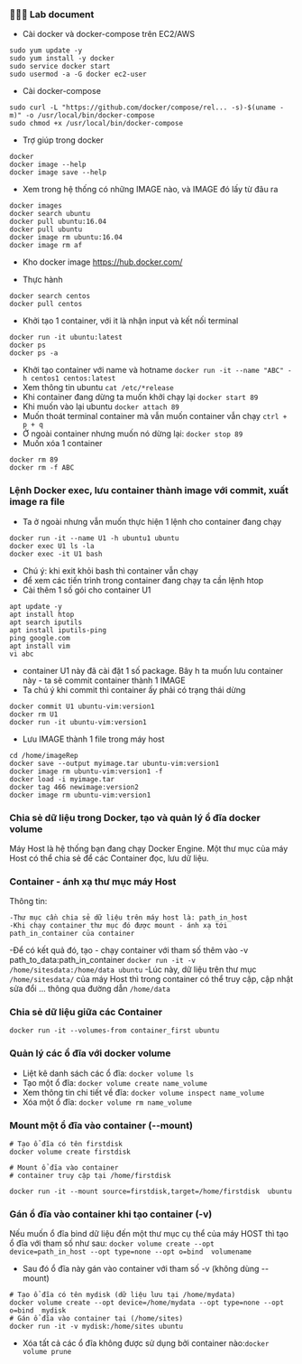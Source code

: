 ### 🏃🏼‍♀️ Lab document
- Cài docker và docker-compose trên EC2/AWS
```
sudo yum update -y
sudo yum install -y docker
sudo service docker start
sudo usermod -a -G docker ec2-user
```

- Cài docker-compose
```
sudo curl -L "https://github.com/docker/compose/rel... -s)-$(uname -m)" -o /usr/local/bin/docker-compose
sudo chmod +x /usr/local/bin/docker-compose
```

- Trợ giúp trong docker
```
docker
docker image --help
docker image save --help
```

- Xem trong hệ thống có những IMAGE nào, và IMAGE đó lấy từ đâu ra
```
docker images
docker search ubuntu
docker pull ubuntu:16.04
docker pull ubuntu
docker image rm ubuntu:16.04
docker image rm af
```
- Kho docker image https://hub.docker.com/

- Thực hành
```
docker search centos
docker pull centos
```
- Khởi tạo 1 container, với it là nhận input và kết nối terminal
```
docker run -it ubuntu:latest
docker ps
docker ps -a
```
- Khởi tạo container với name và hotname
`docker run -it --name "ABC" -h centos1 centos:latest`
- Xem thông tin ubuntu
`cat /etc/*release`
- Khi container đang dừng ta muốn khởi chạy lại
`docker start 89`
- Khi muốn vào lại ubuntu
`docker attach 89`
- Muốn thoát terminal container mà vẫn muốn container vẫn chạy `ctrl + p + q`
- Ở ngoài container nhưng muốn nó dừng lại: `docker stop 89`
- Muốn xóa 1 container
 ```
 docker rm 89
 docker rm -f ABC
 ```

### Lệnh Docker exec, lưu container thành image với commit, xuất image ra file

- Ta ở ngoài nhưng vẫn muốn thực hiện 1 lệnh cho container đang chạy
```
docker run -it --name U1 -h ubuntu1 ubuntu
docker exec U1 ls -la
docker exec -it U1 bash
```
- Chú ý: khi exit khỏi bash thì container vẫn chạy
- để xem các tiến trình trong container đang chạy ta cần lệnh htop
- Cài thêm 1 số gói cho container U1
```
apt update -y
apt install htop
apt search iputils
apt install iputils-ping
ping google.com
apt install vim
vi abc
```
- container U1 này đã cài đặt 1 số package. Bây h ta muốn lưu container này - ta sẽ commit container thành 1 IMAGE
- Ta chú ý khi commit thì container ấy phải có trạng thái dừng
```
docker commit U1 ubuntu-vim:version1
docker rm U1
docker run -it ubuntu-vim:version1
```

- Lưu IMAGE thành 1 file trong máy host
```
cd /home/imageRep
docker save --output myimage.tar ubuntu-vim:version1
docker image rm ubuntu-vim:version1 -f
docker load -i myimage.tar
docker tag 466 newimage:version2
docker image rm ubuntu-vim:version1
```
### Chia sẻ dữ liệu trong Docker, tạo và quản lý ổ đĩa docker volume
Máy Host là hệ thống bạn đang chạy Docker Engine. Một thư mục của máy Host có thể chia sẻ để các Container đọc, lưu dữ liệu.

### Container - ánh xạ thư mục máy Host
Thông tin:

    -Thư mục cần chia sẻ dữ liệu trên máy host là: path_in_host
    -Khi chạy container thư mục đó được mount - ánh xạ tới path_in_container của container

-Để có kết quả đó, tạo - chạy container với tham số thêm vào -v path_to_data:path_in_container
`docker run -it -v /home/sitesdata:/home/data ubuntu`
-Lúc này, dữ liệu trên thư mục `/home/sitesdata/` của máy Host thì trong container có thể truy cập, cập nhật sửa đổi ... thông qua đường dẫn `/home/data`

### Chia sẻ dữ liệu giữa các Container
`docker run -it --volumes-from container_first ubuntu`

### Quản lý các ổ đĩa với docker volume
- Liệt kê danh sách các ổ đĩa: `docker volume ls`
- Tạo một ổ đĩa: `docker volume create name_volume`
- Xem thông tin chi tiết về đĩa: `docker volume inspect name_volume`
- Xóa một ổ đĩa: `docker volume rm name_volume`

### Mount một ổ đĩa vào container (--mount)
```
# Tạo ổ đĩa có tên firstdisk
docker volume create firstdisk

# Mount ổ đĩa vào container
# container truy cập tại /home/firstdisk

docker run -it --mount source=firstdisk,target=/home/firstdisk  ubuntu
```

### Gán ổ đĩa vào container khi tạo container (-v)
Nếu muốn ổ đĩa bind dữ liệu đến một thư mục cụ thể của máy HOST thì tạo ổ đĩa với tham số như sau:
`docker volume create --opt device=path_in_host --opt type=none --opt o=bind  volumename`
- Sau đó ổ đĩa này gán vào container với tham số -v (không dùng --mount)
```
# Tạo ổ đĩa có tên mydisk (dữ liệu lưu tại /home/mydata)
docker volume create --opt device=/home/mydata --opt type=none --opt o=bind  mydisk
# Gán ổ đĩa vào container tại (/home/sites)
docker run -it -v mydisk:/home/sites ubuntu
```
- Xóa tất cả các ổ đĩa không được sử dụng bởi container nào:`docker volume prune`